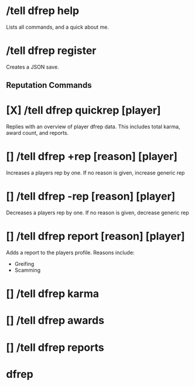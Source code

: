 # /tell dfrep help
Lists all commands, and a quick about me.

# /tell dfrep register
Creates a JSON save.

## Reputation Commands

# [X] /tell dfrep quickrep [player]
Replies with an overview of player dfrep data. This includes total karma, award count, and reports.

# [] /tell dfrep +rep [reason] [player]
Increases a players rep by one. If no reason is given, increase generic rep

# [] /tell dfrep -rep [reason] [player]
Decreases a players rep by one. If no reason is given, decrease generic rep

# [] /tell dfrep report [reason] [player]
Adds a report to the players profile. Reasons include:
- Greifing
- Scamming

# [] /tell dfrep karma


# [] /tell dfrep awards


# [] /tell dfrep reports
# dfrep
